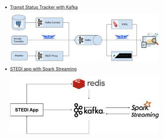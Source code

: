 - [Transit Status Tracker with Kafka](./transit_status_tracker_with_kafka)

  ![](./transit_status_tracker_with_kafka/architecture.jpg)

- [STEDI app with Spark Streaming](./stedi_app_with_spark_streaming)

  <img src="./stedi_app_with_spark_streaming/architecture.jpg" alt="drawing" width="540"/>